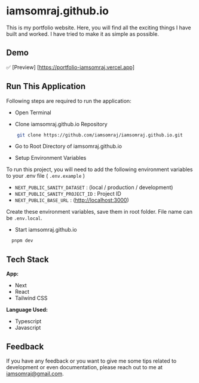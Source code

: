 # iamsomraj.github.io

This is my portfolio website. Here, you will find all the exciting things I have built and worked. I have tried to make it as simple as possible.

## Demo

✅ [Preview] [https://portfolio-iamsomraj.vercel.app]

## Run This Application

Following steps are required to run the application:

- Open Terminal

- Clone iamsomraj.github.io Repository

```bash
    git clone https://github.com/iamsomraj/iamsomraj.github.io.git
```

- Go to Root Directory of iamsomraj.github.io

- Setup Environment Variables

To run this project, you will need to add the following environment variables to your .env file ( `.env.example` )

- `NEXT_PUBLIC_SANITY_DATASET` : (local / production / development)
- `NEXT_PUBLIC_SANITY_PROJECT_ID` : Project ID
- `NEXT_PUBLIC_BASE_URL` : (<http://localhost:3000>)

Create these environment variables, save them in root folder. File name can be `.env.local`.

- Start iamsomraj.github.io

```bash
  pnpm dev
```

## Tech Stack

**App:**

- Next
- React
- Tailwind CSS

**Language Used:**

- Typescript
- Javascript

## Feedback

If you have any feedback or you want to give me some tips related to development or even documentation, please reach out to me at <iamsomraj@gmail.com>.
